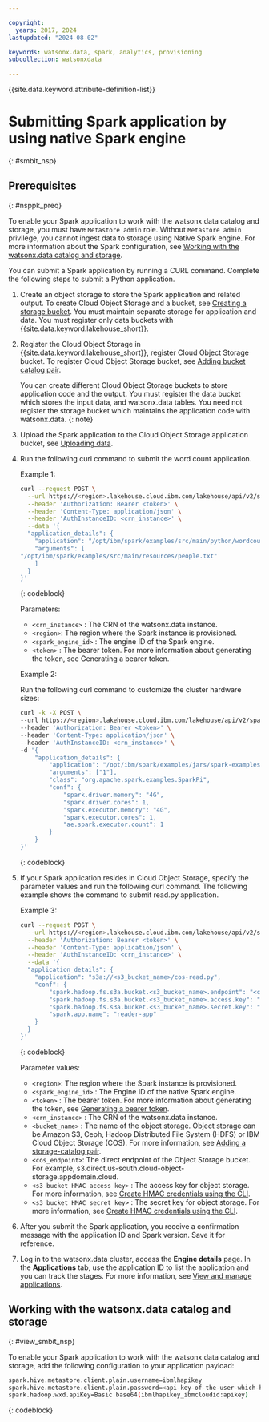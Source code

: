 ```yaml
---

copyright:
  years: 2017, 2024
lastupdated: "2024-08-02"

keywords: watsonx.data, spark, analytics, provisioning
subcollection: watsonxdata

---
```


{{site.data.keyword.attribute-definition-list}}

# Submitting Spark application by using native Spark engine
{: #smbit_nsp}


## Prerequisites
{: #nsppk_preq}

To enable your Spark application to work with the watsonx.data catalog and storage, you must have `Metastore admin` role. Without `Metastore admin` privilege, you cannot ingest data to storage using Native Spark engine. For more information about the Spark configuration, see [Working with the watsonx.data catalog and storage](#view_smbit_nsp).



You can submit a Spark application by running a CURL command. Complete the following steps to submit a Python application.

1. Create an object storage to store the Spark application and related output. To create Cloud Object Storage and a bucket, see [Creating a storage bucket](https://cloud.ibm.com/docs/cloud-object-storage?topic=cloud-object-storage-secure-content-store#create-cos-bucket). You must maintain separate storage for application and data. You must register only data buckets with {{site.data.keyword.lakehouse_short}}.
2. Register the Cloud Object Storage in {{site.data.keyword.lakehouse_short}}, register Cloud Object Storage bucket. To register Cloud Object Storage bucket, see [Adding bucket catalog pair](watsonxdata?topic=watsonxdata-reg_bucket).

    You can create different Cloud Object Storage buckets to store application code and the output. You must register the data bucket which stores the input data, and watsonx.data tables. You need not register the storage bucket which maintains the application code with watsonx.data.
    {: note}

3. Upload the Spark application to the Cloud Object Storage application bucket, see [Uploading data](https://cloud.ibm.com/docs/cloud-object-storage?topic=cloud-object-storage-secure-content-store#upload-data).
4. Run the following curl command to submit the word count application.

    Example 1:


    ```bash
    curl --request POST \
      --url https://<region>.lakehouse.cloud.ibm.com/lakehouse/api/v2/spark_engines/<spark_engine_id>/applications \
      --header 'Authorization: Bearer <token>' \
      --header 'Content-Type: application/json' \
      --header 'AuthInstanceID: <crn_instance>' \
      --data '{
      "application_details": {
        "application": "/opt/ibm/spark/examples/src/main/python/wordcount.py",
        "arguments": [
    "/opt/ibm/spark/examples/src/main/resources/people.txt"
        ]
      }
    }'
    ```
    {: codeblock}

    Parameters:

    * `<crn_instance>` : The CRN of the watsonx.data instance.
    * `<region>`: The region where the Spark instance is provisioned.
    * `<spark_engine_id>` : The engine ID of the Spark engine.
    * `<token>` : The bearer token. For more information about generating the token, see Generating a bearer token.

    Example 2:

    Run the following curl command to customize the cluster hardware sizes:


    ```bash
    curl -k -X POST \
    --url https://<region>.lakehouse.cloud.ibm.com/lakehouse/api/v2/spark_engines/<spark_engine_id>/applications \
    --header 'Authorization: Bearer <token>' \
    --header 'Content-Type: application/json' \
    --header 'AuthInstanceID: <crn_instance>' \
    -d '{
        "application_details": {
            "application": "/opt/ibm/spark/examples/jars/spark-examples*.jar",
            "arguments": ["1"],
            "class": "org.apache.spark.examples.SparkPi",
            "conf": {
                "spark.driver.memory": "4G",
                "spark.driver.cores": 1,
                "spark.executor.memory": "4G",
                "spark.executor.cores": 1,
                "ae.spark.executor.count": 1
            }
        }
    }'
    ```
    {: codeblock}

5. If your Spark application resides in Cloud Object Storage, specify the parameter values and run the following curl command. The following example shows the command to submit read.py application.

    Example 3:
    ```bash
    curl --request POST \
      --url https://<region>.lakehouse.cloud.ibm.com/lakehouse/api/v2/spark_engines/<spark_engine_id>/applications \
      --header 'Authorization: Bearer <token>' \
      --header 'Content-Type: application/json' \
      --header 'AuthInstanceID: <crn_instance>' \
      --data '{
      "application_details": {
        "application": "s3a://<s3_bucket_name>/cos-read.py",
        "conf": {
            "spark.hadoop.fs.s3a.bucket.<s3_bucket_name>.endpoint": "<cos_endpoint>",
            "spark.hadoop.fs.s3a.bucket.<s3_bucket_name>.access.key": "<s3 bucket HMAC access key>",
            "spark.hadoop.fs.s3a.bucket.<s3_bucket_name>.secret.key": "<s3 bucket  HMAC secret key>",
            "spark.app.name": "reader-app"
        }
      }
    }'
    ```
    {: codeblock}


   Parameter values:
   * `<region>`: The region where the Spark instance is provisioned.
   * `<spark_engine_id>` : The Engine ID of the native Spark engine.
   * `<token>` : The bearer token. For more information about generating the token, see [Generating a bearer token](https://cloud.ibm.com/apidocs/watsonxdata#authentication).
   * `<crn_instance>` : The CRN of the watsonx.data instance.
   * `<bucket_name>` : The name of the object storage. Object storage can be Amazon S3, Ceph, Hadoop Distributed File System (HDFS) or IBM Cloud Object Storage (COS). For more information, see [Adding a storage-catalog pair](watsonxdata?topic=watsonxdata-reg_bucket).
   * `<cos_endpoint>`: The direct endpoint of the Object Storage bucket. For example, s3.direct.us-south.cloud-object-storage.appdomain.cloud.
   * `<s3 bucket HMAC access key>` : The access key for object storage. For more information, see [Create HMAC credentials using the CLI](https://cloud.ibm.com/docs/cloud-object-storage?topic=cloud-object-storage-uhc-hmac-credentials-main#uhc-create-hmac-credentials-cli).
   * `<s3 bucket HMAC secret key>` : The secret key for object storage. For more information, see [Create HMAC credentials using the CLI](https://cloud.ibm.com/docs/cloud-object-storage?topic=cloud-object-storage-uhc-hmac-credentials-main#uhc-create-hmac-credentials-cli).



6. After you submit the Spark application, you receive a confirmation message with the application ID and Spark version. Save it for reference.
7. Log in to the watsonx.data cluster, access the **Engine details** page. In the **Applications** tab, use the application ID to list the application and you can track the stages. For more information, see [View and manage applications](watsonxdata?topic=watsonxdata-mng_appltn).


## Working with the watsonx.data catalog and storage
{: #view_smbit_nsp}

To enable your Spark application to work with the watsonx.data catalog and storage, add the following configuration to your application payload:

```bash
spark.hive.metastore.client.plain.username=ibmlhapikey
spark.hive.metastore.client.plain.password=<api-key-of-the-user-which-has-metastore-admin-role>
spark.hadoop.wxd.apiKey=Basic base64(ibmlhapikey_ibmcloudid:apikey)
```
{: codeblock}
